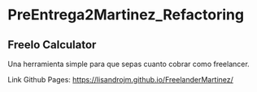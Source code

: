 # PreEntrega2Martinez_Refactoring

## Freelo Calculator

Una herramienta simple para que sepas cuanto cobrar como freelancer.

Link Github Pages:
https://lisandrojm.github.io/FreelanderMartinez/
